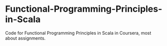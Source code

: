 Functional-Programming-Principles-in-Scala
==========================================

Code for Functional Programming Principles in Scala in Coursera, most about assignments.
